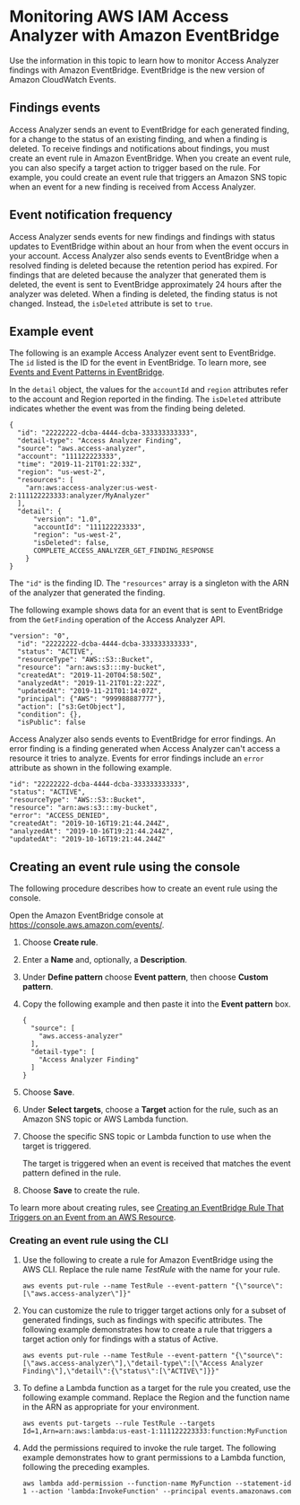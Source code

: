 # Monitoring AWS IAM Access Analyzer with Amazon EventBridge<a name="access-analyzer-eventbridge"></a>

Use the information in this topic to learn how to monitor Access Analyzer findings with Amazon EventBridge\. EventBridge is the new version of Amazon CloudWatch Events\.

## Findings events<a name="access-analyzer-events-findings"></a>

Access Analyzer sends an event to EventBridge for each generated finding, for a change to the status of an existing finding, and when a finding is deleted\. To receive findings and notifications about findings, you must create an event rule in Amazon EventBridge\. When you create an event rule, you can also specify a target action to trigger based on the rule\. For example, you could create an event rule that triggers an Amazon SNS topic when an event for a new finding is received from Access Analyzer\.

## Event notification frequency<a name="access-analyzer-event-frequency"></a>

Access Analyzer sends events for new findings and findings with status updates to EventBridge within about an hour from when the event occurs in your account\. Access Analyzer also sends events to EventBridge when a resolved finding is deleted because the retention period has expired\. For findings that are deleted because the analyzer that generated them is deleted, the event is sent to EventBridge approximately 24 hours after the analyzer was deleted\. When a finding is deleted, the finding status is not changed\. Instead, the `isDeleted` attribute is set to `true`\.



## Example event<a name="access-analyzer-event-example"></a>

The following is an example Access Analyzer event sent to EventBridge\. The `id` listed is the ID for the event in EventBridge\. To learn more, see [Events and Event Patterns in EventBridge](https://docs.aws.amazon.com/eventbridge/latest/userguide/eventbridge-and-event-patterns.html)\.

In the `detail` object, the values for the `accountId` and `region` attributes refer to the account and Region reported in the finding\. The `isDeleted` attribute indicates whether the event was from the finding being deleted\.

```
{
  "id": "22222222-dcba-4444-dcba-333333333333",
  "detail-type": "Access Analyzer Finding",
  "source": "aws.access-analyzer",
  "account": "111122223333",
  "time": "2019-11-21T01:22:33Z",
  "region": "us-west-2",
  "resources": [
    "arn:aws:access-analyzer:us-west-2:111122223333:analyzer/MyAnalyzer"
  ],
  "detail": {
      "version": "1.0",
      "accountId": "111122223333",
      "region": "us-west-2",
      "isDeleted": false,
      COMPLETE_ACCESS_ANALYZER_GET_FINDING_RESPONSE
    }
}
```

The `"id"` is the finding ID\. The `"resources"` array is a singleton with the ARN of the analyzer that generated the finding\.

The following example shows data for an event that is sent to EventBridge from the `GetFinding` operation of the Access Analyzer API\.

```
"version": "0",
  "id": "22222222-dcba-4444-dcba-333333333333",
  "status": "ACTIVE",
  "resourceType": "AWS::S3::Bucket",
  "resource": "arn:aws:s3:::my-bucket",
  "createdAt": "2019-11-20T04:58:50Z",
  "analyzedAt": "2019-11-21T01:22:22Z",
  "updatedAt": "2019-11-21T01:14:07Z",
  "principal": {"AWS": "999988887777"},
  "action": ["s3:GetObject"],
  "condition": {},
  "isPublic": false
```

Access Analyzer also sends events to EventBridge for error findings\. An error finding is a finding generated when Access Analyzer can't access a resource it tries to analyze\. Events for error findings include an `error` attribute as shown in the following example\.

```
"id": "22222222-dcba-4444-dcba-333333333333",
"status": "ACTIVE",
"resourceType": "AWS::S3::Bucket",
"resource": "arn:aws:s3:::my-bucket",
"error": "ACCESS_DENIED",
"createdAt": "2019-10-16T19:21:44.244Z",
"analyzedAt": "2019-10-16T19:21:44.244Z",
"updatedAt": "2019-10-16T19:21:44.244Z"
```

## Creating an event rule using the console<a name="access-analyzer-create-rule"></a>

The following procedure describes how to create an event rule using the console\.

Open the Amazon EventBridge console at [https://console\.aws\.amazon\.com/events/](https://console.aws.amazon.com/events/)\.

1. Choose **Create rule**\.

1. Enter a **Name** and, optionally, a **Description**\.

1. Under **Define pattern** choose **Event pattern**, then choose **Custom pattern**\.

1. Copy the following example and then paste it into the **Event pattern** box\.

   ```
   {
     "source": [
       "aws.access-analyzer"
     ],
     "detail-type": [
       "Access Analyzer Finding"
     ]
   }
   ```

1. Choose **Save**\.

1. Under **Select targets**, choose a **Target** action for the rule, such as an Amazon SNS topic or AWS Lambda function\. 

1. Choose the specific SNS topic or Lambda function to use when the target is triggered\.

   The target is triggered when an event is received that matches the event pattern defined in the rule\.

1. Choose **Save** to create the rule\.

To learn more about creating rules, see [Creating an EventBridge Rule That Triggers on an Event from an AWS Resource](https://docs.aws.amazon.com/eventbridge/latest/userguide/create-eventbridge-rule.html)\.

### Creating an event rule using the CLI<a name="access-analyzer-create-rule-cli"></a>

1. Use the following to create a rule for Amazon EventBridge using the AWS CLI\. Replace the rule name *TestRule* with the name for your rule\.

   ```
   aws events put-rule --name TestRule --event-pattern "{\"source\":[\"aws.access-analyzer\"]}"
   ```

1. You can customize the rule to trigger target actions only for a subset of generated findings, such as findings with specific attributes\. The following example demonstrates how to create a rule that triggers a target action only for findings with a status of Active\.

   ```
   aws events put-rule --name TestRule --event-pattern "{\"source\":[\"aws.access-analyzer\"],\"detail-type\":[\"Access Analyzer Finding\"],\"detail\":{\"status\":[\"ACTIVE\"]}}"
   ```

1. To define a Lambda function as a target for the rule you created, use the following example command\. Replace the Region and the function name in the ARN as appropriate for your environment\.

   ```
   aws events put-targets --rule TestRule --targets Id=1,Arn=arn:aws:lambda:us-east-1:111122223333:function:MyFunction
   ```

1. Add the permissions required to invoke the rule target\. The following example demonstrates how to grant permissions to a Lambda function, following the preceding examples\.

   ```
   aws lambda add-permission --function-name MyFunction --statement-id 1 --action 'lambda:InvokeFunction' --principal events.amazonaws.com
   ```